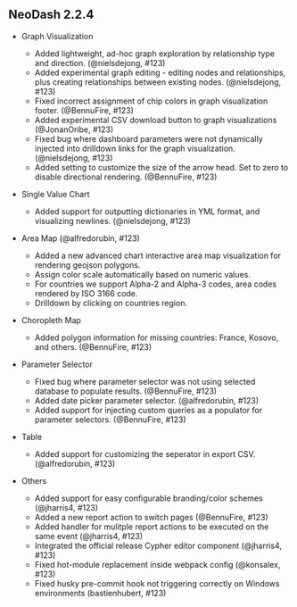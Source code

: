 ## NeoDash 2.2.4

- Graph Visualization
  - Added lightweight, ad-hoc graph exploration by relationship type and direction. (@nielsdejong, #123)
  - Added experimental graph editing - editing nodes and relationships, plus creating relationships between existing nodes. (@nielsdejong, #123)
  - Fixed incorrect assignment of chip colors in graph visualization footer. (@BennuFire, #123)
  - Added experimental CSV download button to graph visualizations (@JonanOribe, #123)
  - Fixed bug where dashboard parameters were not dynamically injected into drilldown links for the graph visualization.  (@nielsdejong, #123)
  - Added setting to customize the size of the arrow head. Set to zero to disable directional rendering. (@BennuFire, #123)

- Single Value Chart
  - Added support for outputting dictionaries in YML format, and visualizing newlines. (@nielsdejong, #123)

- Area Map (@alfredorubin, #123)
  - Added a new advanced chart interactive area map visualization for rendering geojson polygons.
  - Assign color scale automatically based on numeric values.
  - For countries we support Alpha-2 and Alpha-3 codes, area codes rendered by ISO 3166 code.
  - Drilldown by clicking on countries region.

- Choropleth Map 
  - Added polygon information for missing countries: France, Kosovo, and others. (@BennuFire, #123)

- Parameter Selector
  - Fixed bug where parameter selector was not using selected database to populate results. (@BennuFire, #123)
  - Added date picker parameter selector. (@alfredorubin, #123)
  - Added support for injecting custom queries as a populator for parameter selectors. (@BennuFire, #123)

- Table
  - Added support for customizing the seperator in export CSV. (@alfredorubin, #123)
  
- Others
  - Added support for easy configurable branding/color schemes (@jharris4, #123)
  - Added a new report action to switch pages (@BennuFire, #123)
  - Added handler for mulitple report actions to be executed on the same event (@jharris4, #123)
  - Integrated the official release Cypher editor component (@jharris4, #123)
  - Fixed hot-module replacement inside webpack config  (@konsalex, #123) 
  - Fixed husky pre-commit hook not triggering correctly on Windows environments (bastienhubert, #123)


